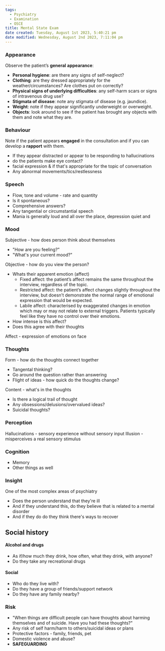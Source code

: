 ```yaml
---
tags:
  - Psychiatry
  - Examination
  - OSCE
title: Mental State Exam
date created: Tuesday, August 1st 2023, 5:40:21 pm
date modified: Wednesday, August 2nd 2023, 7:11:04 pm
---
```


### Appearance

Observe the patient’s **general** **appearance**:

- **Personal hygiene**: are there any signs of self-neglect?
- **Clothing**: are they dressed appropriately for the weather/circumstances? Are clothes put on correctly?
- **Physical signs of underlying difficulties**: any self-harm scars or signs of intravenous drug use?
- **Stigmata of disease**: note any stigmata of disease (e.g. jaundice).
- **Weight**: note if they appear significantly underweight or overweight.
- **Objects**: look around to see if the patient has brought any objects with them and note what they are.

### Behaviour

Note if the patient appears **engaged** in the consultation and if you can develop a **rapport** with them.
- If they appear distracted or appear to be responding to hallucinations
- do the patients make eye contact?
- facial expression & if that's appropriate for the topic of conversation
- Any abnormal movements/tics/restlessness

### Speech

- Flow, tone and volume - rate and quantity
- Is it spontaneous?
- Comprehensive answers?
- Any tangential or circumstantial speech
- Mania is generally loud and all over the place, depression quiet and 

### Mood

Subjective - how does person think about themselves
- "How are you feeling?"
- "What's your current mood?"

Objective - how do you view the person?
- Whats their apparent emotion (affect)
	- Fixed affect: the patient’s affect remains the same throughout the interview, regardless of the topic.
	- Restricted affect: the patient’s affect changes slightly throughout the interview, but doesn’t demonstrate the normal range of emotional expression that would be expected.
	- Labile affect: characterised by exaggerated changes in emotion which may or may not relate to external triggers. Patients typically feel like they have no control over their emotions.
- How intense is this affect?
- Does this agree with their thoughts

Affect - expression of emotions on face

### Thoughts

Form - how do the thoughts connect together
- Tangental thinking?
- Go around the question rather than answering
- Flight of ideas - how quick do the thoughts change?

Content - what's in the thoughts
- Is there a logical trail of thought
- Any obsessions/delusions/overvalued ideas?
- Suicidal thoughts?
### Perception

Hallucinations - sensory experience without sensory input
Illusion - misperceives a real sensory stimulus

### Cognition

- Memory
- Other things as well

### Insight

One of the most complex areas of psychiatry

- Does the person understand that they're ill
- And if they understand this, do they believe that is related to a mental disorder
- And if they do do they think there's ways to recover

## Social history

#### Alcohol and drugs

- As if/how much they drink, how often, what they drink, with anyone? 
- Do they take any recreational drugs

#### Social

- Who do they live with?
- Do they have a group of friends/support network
- Do they have any family nearby?

### Risk

- "When things are difficult people can have thoughts about harming themselves and of suicide. Have you had these thoughts?"
- Any risk of self harm/harm to others/suicidal ideas or plans
- Protective factors - family, friends, pet
- Domestic violence and abuse?
- **SAFEGUARDING**
